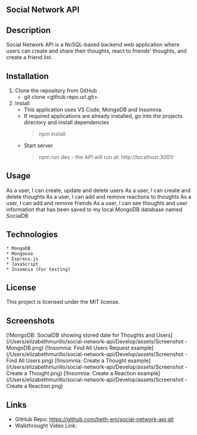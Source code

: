 ## Social Network API

## Description
Social Network API is a NoSQL-based backend web application where users can create and share their thoughts, react to friends' thoughts, and create a friend list.

## Installation
1. Clone the repository from GitHub
    * git clone <github.repo.url.git>
2. Install
    * This application uses VS Code, MongoDB and Insomnia.
    * If required applications are already installed, go into the projects directory and install dependencies 
        > npm install
    * Start server
        > npm run dev - the API will run at: http://localhost:3001/

## Usage
As a user, I can create, update and delete users
As a user, I can create and delete thoughts
As a user, I can add and remove reactions to thoughts
As a user, I can add and remove friends
As a user, I can see thoughts and user information that has been saved to my local MongoDB database named SocialDB

## Technologies
    * MongoDB
    * Mongoose
    * Express.js
    * JavaScript
    * Insomnia (For testing)

## License
This project is licensed under the MIT license.

## Screenshots
[!MongoDB: SocialDB showing stored date for Thoughts and Users](/Users/elizabethmurillo/social-network-api/Develop/assets/Screenshot - MongoDB.png)
[!Insomnia: Find All Users Request example](/Users/elizabethmurillo/social-network-api/Develop/assets/Screenshot - Find All Users.png)
[!Insomnia: Create a Thought example](/Users/elizabethmurillo/social-network-api/Develop/assets/Screenshot - Create a Thought.png)
[!Insomnia: Create a Reaction example](/Users/elizabethmurillo/social-network-api/Develop/assets/Screenshot - Create a Reaction.png)

## Links
* GitHub Repo: https://github.com/beth-em/social-network-api.git
* Walkthrought Video Link: